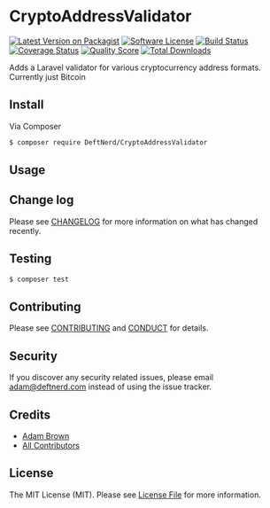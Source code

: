 # CryptoAddressValidator

[![Latest Version on Packagist][ico-version]][link-packagist]
[![Software License][ico-license]](LICENSE.md)
[![Build Status][ico-travis]][link-travis]
[![Coverage Status][ico-scrutinizer]][link-scrutinizer]
[![Quality Score][ico-code-quality]][link-code-quality]
[![Total Downloads][ico-downloads]][link-downloads]


Adds a Laravel validator for various cryptocurrency address formats. Currently just Bitcoin


## Install

Via Composer

``` bash
$ composer require DeftNerd/CryptoAddressValidator
```

## Usage

## Change log

Please see [CHANGELOG](CHANGELOG.md) for more information on what has changed recently.

## Testing

``` bash
$ composer test
```

## Contributing

Please see [CONTRIBUTING](CONTRIBUTING.md) and [CONDUCT](CONDUCT.md) for details.

## Security

If you discover any security related issues, please email adam@deftnerd.com instead of using the issue tracker.

## Credits

- [Adam Brown][link-author]
- [All Contributors][link-contributors]

## License

The MIT License (MIT). Please see [License File](LICENSE.md) for more information.

[ico-version]: https://img.shields.io/packagist/v/DeftNerd/CryptoAddressValidator.svg?style=flat-square
[ico-license]: https://img.shields.io/badge/license-MIT-brightgreen.svg?style=flat-square
[ico-travis]: https://img.shields.io/travis/DeftNerd/CryptoAddressValidator/master.svg?style=flat-square
[ico-scrutinizer]: https://img.shields.io/scrutinizer/coverage/g/DeftNerd/CryptoAddressValidator.svg?style=flat-square
[ico-code-quality]: https://img.shields.io/scrutinizer/g/DeftNerd/CryptoAddressValidator.svg?style=flat-square
[ico-downloads]: https://img.shields.io/packagist/dt/DeftNerd/CryptoAddressValidator.svg?style=flat-square

[link-packagist]: https://packagist.org/packages/DeftNerd/CryptoAddressValidator
[link-travis]: https://travis-ci.org/DeftNerd/CryptoAddressValidator
[link-scrutinizer]: https://scrutinizer-ci.com/g/DeftNerd/CryptoAddressValidator/code-structure
[link-code-quality]: https://scrutinizer-ci.com/g/DeftNerd/CryptoAddressValidator
[link-downloads]: https://packagist.org/packages/DeftNerd/CryptoAddressValidator
[link-author]: https://github.com/DeftNerd
[link-contributors]: ../../contributors

